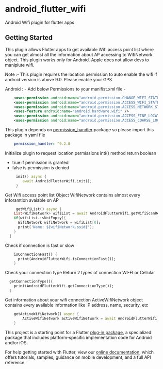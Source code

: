 # android_flutter_wifi

Android Wifi plugin for flutter apps

## Getting Started

This plugin allows Flutter apps to get available Wifi access point list where you can get almost all
the information about AP accessing to WifiNetwork object. This plugin works only for Android. Apple
does not allow devs to maniplute wifi.

Note :- This plugin requires the location permission to auto enable the wifi if android version is
above 9.0. Please enable your GPS 

Android : - Add below Permissions to your manifist.xml file -

``` xml
    <uses-permission android:name="android.permission.CHANGE_WIFI_STATE"/>
    <uses-permission android:name="android.permission.ACCESS_WIFI_STATE"/>
    <uses-permission android:name="android.permission.ACCESS_NETWORK_STATE" />
    <uses-feature android:name="android.hardware.wifi" />
    <uses-permission android:name="android.permission.ACCESS_FINE_LOCATION" />
    <uses-permission android:name="android.permission.ACCESS_COARSE_LOCATION" />
```

This plugin depends on [permission_handler](https://pub.dev/packages/permission_handler) package so please import this package in yaml file

``` yaml
    permission_handler: ^9.2.0
```

Initialize plugin to request location permissions inti() method return boolean 
- true if permission is granted 
- false is permission is denied

``` dart
     init() async {
        await AndroidFlutterWifi.init();
     }
```

Get Wifi access point list Object WifiNetwork contains almost every inforamtion avaiable on AP

``` dart
     getWifiList() async {
    List<WifiNetwork> wifiList = await AndroidFlutterWifi.getWifiScanResult();
    if(wifiList.isNotEmpty){
      WifiNetwork wifiNetwork = wifiList[0];
      print('Name: ${wifiNetwork.ssid}');
    }
  }
```

Check if connection is fast or slow

```dart
    isConnectionFast() {
      print(AndroidFlutterWifi.isConnectionFast());
    }
```

Check your connection type
Return 2 types of connection WI-FI or Cellular

```dart
  getConnectionType(){
    print(AndroidFlutterWifi.getConnectionType());
  }
```
Get information about your wifi connection 
ActiveWifiNetwork object contains every available information like IP address, name, security, etc
```` dart
    getActiveWifiNetwork() async {
        ActiveWifiNetwork activeWifiNetwork = await AndroidFlutterWifi.getActiveWifiInfo();
    }
````

This project is a starting point for a Flutter
[plug-in package](https://flutter.dev/developing-packages/), a specialized package that includes
platform-specific implementation code for Android and/or iOS.

For help getting started with Flutter, view our
[online documentation](https://flutter.dev/docs), which offers tutorials, samples, guidance on
mobile development, and a full API reference.

